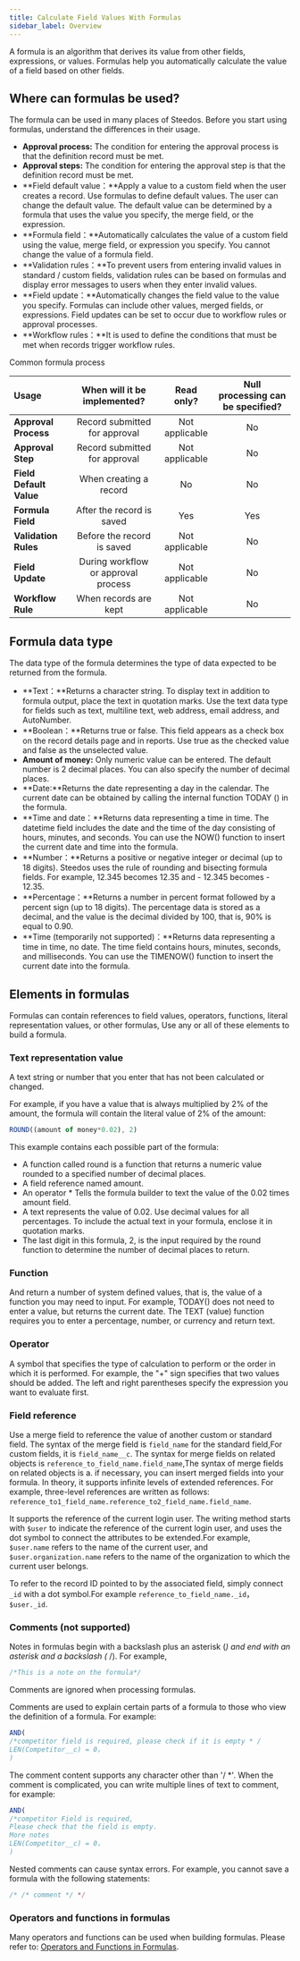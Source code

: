 ```yaml
---
title: Calculate Field Values With Formulas
sidebar_label: Overview
---
```


A formula is an algorithm that derives its value from other fields, expressions, or values. Formulas help you automatically calculate the value of a field based on other fields.

## Where can formulas be used?

The formula can be used in many places of  Steedos. Before you start using formulas, understand the differences in their usage.

- **Approval process:** The condition for entering the approval process is that the definition record must be met. 
- **Approval steps:** The condition for entering the approval step is that the definition record must be met.
- **Field default value：**Apply a value to a custom field when the user creates a record. Use formulas to define default values. The user can change the default value. The default value can be determined by a formula that uses the value you specify, the merge field, or the expression.
- **Formula field：**Automatically calculates the value of a custom field using the value, merge field, or expression you specify. You cannot change the value of a formula field.
- **Validation rules：**To prevent users from entering invalid values in standard / custom fields, validation rules can be based on formulas and display error messages to users when they enter invalid values.
- **Field update：**Automatically changes the field value to the value you specify. Formulas can include other values, merged fields, or expressions. Field updates can be set to occur due to workflow rules or approval processes.
- **Workflow rules：**It is used to define the conditions that must be met when records trigger workflow rules.

Common formula process

Usage | When will it be implemented? | Read only? | Null processing can be specified?
:- | :-: | :-: | :-:
**Approval Process** | Record submitted for approval | Not applicable | No
**Approval Step** | Record submitted for approval | Not applicable | No
**Field Default Value** | When creating a record | No | No
**Formula Field** | After the record is saved | Yes | Yes
**Validation Rules** | Before the record is saved | Not applicable | No
**Field Update** | During workflow or approval process | Not applicable | No
**Workflow Rule** | When records are kept | Not applicable | No

 ## Formula data type

 The data type of the formula determines the type of data expected to be returned from the formula.

 - **Text：**Returns a character string. To display text in addition to formula output, place the text in quotation marks. Use the text data type for fields such as text, multiline text, web address, email address, and AutoNumber.
 - **Boolean：**Returns true or false. This field appears as a check box on the record details page and in reports. Use true as the checked value and false as the unselected value.
 - **Amount of money:** Only numeric value can be entered. The default number is 2 decimal places. You can also specify the number of decimal places.
 - **Date:**Returns the date representing a day in the calendar. The current date can be obtained by calling the internal function TODAY () in the formula.
 - **Time and date：**Returns data representing a time in time. The datetime field includes the date and the time of the day consisting of hours, minutes, and seconds. You can use the NOW() function to insert the current date and time into the formula.
 - **Number：**Returns a positive or negative integer or decimal (up to 18 digits). Steedos uses the rule of rounding and bisecting formula fields. For example, 12.345 becomes 12.35 and - 12.345 becomes - 12.35.
 - **Percentage：**Returns a number in percent format followed by a percent sign (up to 18 digits). The percentage data is stored as a decimal, and the value is the decimal divided by 100, that is, 90% is equal to 0.90.
 - **Time (temporarily not supported)：**Returns data representing a time in time, no date. The time field contains hours, minutes, seconds, and milliseconds. You can use the TIMENOW() function to insert the current date into the formula.

## Elements in formulas

 Formulas can contain references to field values, operators, functions, literal representation values, or other formulas, Use any or all of these elements to build a formula.

### Text representation value

 A text string or number that you enter that has not been calculated or changed.

 For example, if you have a value that is always multiplied by 2% of the amount, the formula will contain the literal value of 2% of the amount:

 ```js
 ROUND((amount of money*0.02), 2)
 ```

 This example contains each possible part of the formula:

- A function called round is a function that returns a numeric value rounded to a specified number of decimal places.
- A field reference named amount.
- An operator * Tells the formula builder to text the value of the 0.02 times amount field.
- A text represents the value of 0.02. Use decimal values for all percentages. To include the actual text in your formula, enclose it in quotation marks.
- The last digit in this formula, 2, is the input required by the round function to determine the number of decimal places to return.

### Function

And return a number of system defined values, that is, the value of a function you may need to input. For example, TODAY() does not need to enter a value, but returns the current date. The TEXT (value) function requires you to enter a percentage, number, or currency and return text.

### Operator

A symbol that specifies the type of calculation to perform or the order in which it is performed. For example, the "+" sign specifies that two values should be added. The left and right parentheses specify the expression you want to evaluate first.

### Field reference

Use a merge field to reference the value of another custom or standard field.
The syntax of the merge field is `field_name` for the standard field,For custom fields, it is `field_name__c`. The syntax for merge fields on related objects is `reference_to_field_name.field_name`,The syntax of merge fields on related objects is a. if necessary, you can insert merged fields into your formula. In theory, it supports infinite levels of extended references. For example, three-level references are written as follows: `reference_to1_field_name.reference_to2_field_name.field_name`.

It supports the reference of the current login user. The writing method starts with `$user` to indicate the reference of the current login user, and uses the dot symbol to connect the attributes to be extended.For example, `$user.name` refers to the name of the current user, and `$user.organization.name` refers to the name of the organization to which the current user belongs.

To refer to the record ID pointed to by the associated field, simply connect `_id` with a dot symbol.For example `reference_to_field_name._id`，`$user._id`.

### Comments (not supported)

Notes in formulas begin with a backslash plus an asterisk (*) and end with an asterisk and a backslash (* /). For example,

```js
/*This is a note on the formula*/
```

Comments are ignored when processing formulas.

Comments are used to explain certain parts of a formula to those who view the definition of a formula. For example:

```js
AND(
/*competitor field is required, please check if it is empty * /
LEN(Competitor__c) = 0，
)
```

The comment content supports any character other than '/ *'. When the comment is complicated, you can write multiple lines of text to comment, for example:

```js
AND(
/*competitor Field is required,
Please check that the field is empty.
More notes
LEN(Competitor__c) = 0，
)
```

Nested comments can cause syntax errors. For example, you cannot save a formula with the following statements:

```js
/* /* comment */ */
```

### Operators and functions in formulas

Many operators and functions can be used when building formulas. Please refer to: [Operators and Functions in Formulas](/docs/formula/functions).
